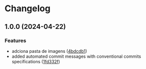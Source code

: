# Changelog

## 1.0.0 (2024-04-22)


### Features

* adciona pasta de imagens ([4bdcdb1](https://github.com/erickassis/A3_3semestre/commit/4bdcdb1785752e8817437ad06663cc6be4a240c0))
* added automated commit messages with conventional commits specifications ([1fd332f](https://github.com/erickassis/A3_3semestre/commit/1fd332fd0ecb6bef09d812bc8f3d450fcb1b0150))
